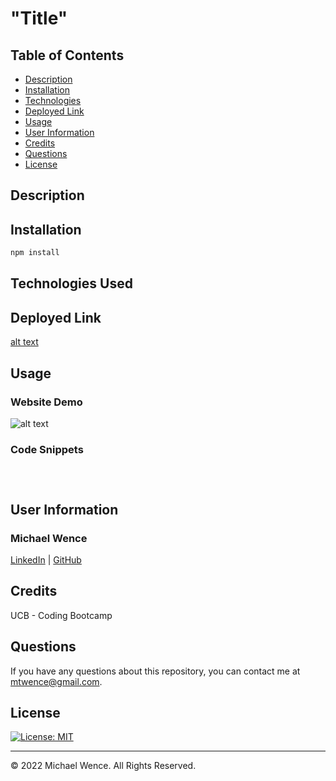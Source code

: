 # "Title"

## Table of Contents

- [Description](#description)
- [Installation](#installation)
- [Technologies](#technologies-used)
- [Deployed Link](#link)
- [Usage](#usage)
- [User Information](#user-information)
- [Credits](#credits)
- [Questions](#questions)
- [License](#license)

## Description

## Installation

```ruby
npm install
```

## Technologies Used

## Deployed Link

[alt text]()

## Usage

### Website Demo

![alt text]()

### Code Snippets

```ruby

```

```ruby

```

```ruby

```

## User Information

### **Michael Wence**

[LinkedIn](https://www.linkedin.com/in/michael-wence/) |
[GitHub](https://github.com/mtwence)

## Credits

UCB - Coding Bootcamp

## Questions

If you have any questions about this repository, you can contact me at mtwence@gmail.com.

## License

[![License: MIT](https://img.shields.io/badge/License-MIT-yellow.svg)](https://opensource.org/licenses/MIT)

---

© 2022 Michael Wence. All Rights Reserved.
